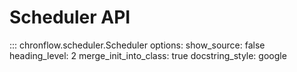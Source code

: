 # Scheduler API

::: chronflow.scheduler.Scheduler
    options:
      show_source: false
      heading_level: 2
      merge_init_into_class: true
      docstring_style: google
